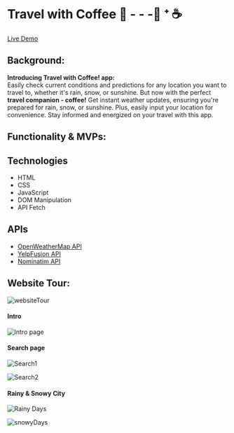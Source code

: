 # Travel with Coffee 🛫 - - -📍 ᐩ ☕️ 
[Live Demo](https://shjang1025.github.io/Travel-with-Coffee/)
## Background: 
**Introducing Travel with Coffee! app:** </br> 
Easily check current conditions and predictions for any location you want to travel to, whether it's rain, snow, or sunshine. But now with the perfect **travel companion - coffee!** Get instant weather updates, ensuring you're prepared for rain, snow, or sunshine. Plus, easily input your location for convenience. Stay informed and energized on your travel with this app.

## Functionality & MVPs:


## Technologies ##
* HTML
* CSS
* JavaScript
* DOM Manipulation
* API Fetch

## APIs ##
* [OpenWeatherMap API](https://openweathermap.org/api)
* [YelpFusion API](https://docs.developer.yelp.com/reference/v3_business_search)
* [ Nominatim API](https://nominatim.org/release-docs/latest/api/Reverse/) 

## Website Tour:
![websiteTour](https://github.com/shjang1025/Weather-App/assets/26673070/ac096ed9-6d1d-4866-8788-f5893ef19561)

#### Intro 
![Intro page](https://github.com/shjang1025/Weather-App/assets/26673070/6aa328d8-e97b-4b99-a926-be2e1d50106d)
#### Search page
![Search1](https://github.com/shjang1025/Weather-App/assets/26673070/e290c561-54c0-45ba-903a-085573b7c757)

![Search2](https://github.com/shjang1025/Weather-App/assets/26673070/7fca270f-bd2d-4d2a-a0b4-1b4a8fe8e294)
#### Rainy & Snowy City
![Rainy Days](https://github.com/shjang1025/Weather-App/assets/26673070/8e3b5ae6-10f9-49f1-95f9-fa2013a2c34b)

![snowyDays](https://github.com/shjang1025/Weather-App/assets/26673070/64327e16-332c-4e1b-8bcc-33971b8e367c)
